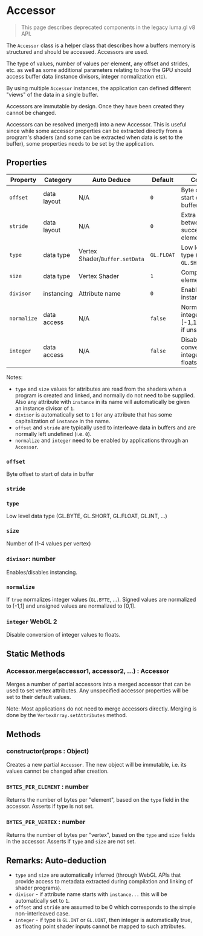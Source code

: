 # Accessor

> This page describes deprecated components in the legacy luma.gl v8 API.

The `Accessor` class is a helper class that describes how a buffers memory is structured and should be accessed. Accessors are used.

The type of values, number of values per element, any offset and strides, etc. as well as some additional parameters relating to how the GPU should access buffer data (instance divisors, integer normalization etc).

By using multiple `Accessor` instances, the application can defined different "views" of the data in a single buffer.

Accessors are immutable by design. Once they have been created they cannot be changed.

Accessors can be resolved (merged) into a new Accessor. This is useful since while some accessor properties can be extracted directly from a program's shaders (and some can be extracted when data is set to the buffer), some properties needs to be set by the application.

## Properties

| Property    | Category    | Auto Deduce                    | Default    | Comment                                                    |
| ----------- | ----------- | ------------------------------ | ---------- | ---------------------------------------------------------- |
| `offset`    | data layout | N/A                            | `0`        | Byte offset to start of data in buffer                     |
| `stride`    | data layout | N/A                            | `0`        | Extra bytes between each successive data element           |
| `type`      | data type   | Vertex Shader/`Buffer.setData` | `GL.FLOAT` | Low level data type (`GL.BYTE`, `GL.SHORT`, ...)           |
| `size`      | data type   | Vertex Shader                  | `1`        | Components per element (`1`-`4`)                           |
| `divisor`   | instancing  | Attribute name                 | `0`        | Enables/disables instancing                                |
| `normalize` | data access | N/A                            | `false`    | Normalize integers to [-1,1], or [0,1] if unsigned         |
| `integer`   | data access | N/A                            | `false`    | Disable conversion of integer values to floats **WebGL 2** |

Notes:

- `type` and `size` values for attributes are read from the shaders when a program is created and linked, and normally do not need to be supplied. Also any attribute with `instance` in its name will automatically be given an instance divisor of `1`.
- `divisor` is automatically set to `1` for any attribute that has some capitalization of `instance` in the name.
- `offset` and `stride` are typically used to interleave data in buffers and are normally left undefined (i.e. `0`).
- `normalize` and `integer` need to be enabled by applications through an `Accessor`.

### `offset`

Byte offset to start of data in buffer

### `stride`

### `type`

Low level data type (GL.BYTE, GL.SHORT, GL.FLOAT, GL.INT, ...)

### `size`

Number of (1-4 values per vertex)

### `divisor`: number

Enables/disables instancing.

### `normalize`

If `true` normalizes integer values (`GL.BYTE`, ...). Signed values are normalized to [-1,1] and unsigned values are normalized to [0,1].

### `integer` **WebGL 2**

Disable conversion of integer values to floats.

## Static Methods

### Accessor.merge(accessor1, accessor2, ...) : Accessor

Merges a number of partial accessors into a merged accessor that can be used to set vertex attributes. Any unspecified accessor properties will be set to their default values.

Note: Most applications do not need to merge accessors directly. Merging is done by the `VertexArray.setAttributes` method.

## Methods

### constructor(props : Object)

Creates a new partial `Accessor`. The new object will be immutable, i.e. its values cannot be changed after creation.

### `BYTES_PER_ELEMENT` : number

Returns the number of bytes per "element", based on the `type` field in the accessor. Asserts if type is not set.

### `BYTES_PER_VERTEX` : number

Returns the number of bytes per "vertex", based on the `type` and `size` fields in the accessor. Asserts if `type` and `size` are not set.

## Remarks: Auto-deduction

- `type` and `size` are automatically inferred (through WebGL APIs that provide access to metadata extracted during compilation and linking of shader programs).
- `divisor` - if attribute name starts with `instance...` this will be automatically set to `1`.
- `offset` and `stride` are assumed to be 0 which corresponds to the simple non-interleaved case.
- `integer` - if type is `GL.INT` or `GL.UINT`, then integer is automatically true, as floating point shader inputs cannot be mapped to such attributes.
